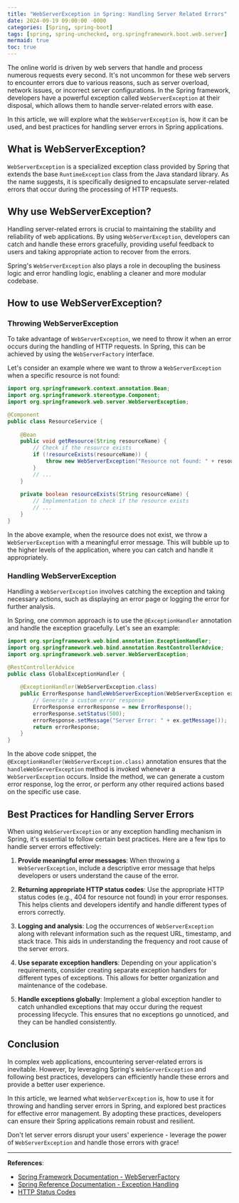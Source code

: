 ```yaml
---
title: "WebServerException in Spring: Handling Server Related Errors"
date: 2024-09-19 09:00:00 -0000
categories: [Spring, spring-boot]
tags: [spring, spring-unchecked, org.springframework.boot.web.server]
mermaid: true
toc: true
---
```



The online world is driven by web servers that handle and process numerous requests every second. It's not uncommon for these web servers to encounter errors due to various reasons, such as server overload, network issues, or incorrect server configurations. In the Spring framework, developers have a powerful exception called `WebServerException` at their disposal, which allows them to handle server-related errors with ease.

In this article, we will explore what the `WebServerException` is, how it can be used, and best practices for handling server errors in Spring applications.

## What is WebServerException?

`WebServerException` is a specialized exception class provided by Spring that extends the base `RuntimeException` class from the Java standard library. As the name suggests, it is specifically designed to encapsulate server-related errors that occur during the processing of HTTP requests.

## Why use WebServerException?

Handling server-related errors is crucial to maintaining the stability and reliability of web applications. By using `WebServerException`, developers can catch and handle these errors gracefully, providing useful feedback to users and taking appropriate action to recover from the errors.

Spring's `WebServerException` also plays a role in decoupling the business logic and error handling logic, enabling a cleaner and more modular codebase.

## How to use WebServerException?

### Throwing WebServerException

To take advantage of `WebServerException`, we need to throw it when an error occurs during the handling of HTTP requests. In Spring, this can be achieved by using the `WebServerFactory` interface.

Let's consider an example where we want to throw a `WebServerException` when a specific resource is not found:

```java
import org.springframework.context.annotation.Bean;
import org.springframework.stereotype.Component;
import org.springframework.web.server.WebServerException;

@Component
public class ResourceService {
    
    @Bean
    public void getResource(String resourceName) {
        // Check if the resource exists
        if (!resourceExists(resourceName)) {
            throw new WebServerException("Resource not found: " + resourceName);
        }
        // ...
    }
    
    private boolean resourceExists(String resourceName) {
        // Implementation to check if the resource exists
        // ...
    }
}
```

In the above example, when the resource does not exist, we throw a `WebServerException` with a meaningful error message. This will bubble up to the higher levels of the application, where you can catch and handle it appropriately.

### Handling WebServerException

Handling a `WebServerException` involves catching the exception and taking necessary actions, such as displaying an error page or logging the error for further analysis.

In Spring, one common approach is to use the `@ExceptionHandler` annotation and handle the exception gracefully. Let's see an example:

```java
import org.springframework.web.bind.annotation.ExceptionHandler;
import org.springframework.web.bind.annotation.RestControllerAdvice;
import org.springframework.web.server.WebServerException;

@RestControllerAdvice
public class GlobalExceptionHandler {
    
    @ExceptionHandler(WebServerException.class)
    public ErrorResponse handleWebServerException(WebServerException ex) {
        // Generate a custom error response
        ErrorResponse errorResponse = new ErrorResponse();
        errorResponse.setStatus(500);
        errorResponse.setMessage("Server Error: " + ex.getMessage());
        return errorResponse;
    }
}
```

In the above code snippet, the `@ExceptionHandler(WebServerException.class)` annotation ensures that the `handleWebServerException` method is invoked whenever a `WebServerException` occurs. Inside the method, we can generate a custom error response, log the error, or perform any other required actions based on the specific use case.

## Best Practices for Handling Server Errors

When using `WebServerException` or any exception handling mechanism in Spring, it's essential to follow certain best practices. Here are a few tips to handle server errors effectively:

1. **Provide meaningful error messages**: When throwing a `WebServerException`, include a descriptive error message that helps developers or users understand the cause of the error.

2. **Returning appropriate HTTP status codes**: Use the appropriate HTTP status codes (e.g., 404 for resource not found) in your error responses. This helps clients and developers identify and handle different types of errors correctly.

3. **Logging and analysis**: Log the occurrences of `WebServerException` along with relevant information such as the request URL, timestamp, and stack trace. This aids in understanding the frequency and root cause of the server errors.

4. **Use separate exception handlers**: Depending on your application's requirements, consider creating separate exception handlers for different types of exceptions. This allows for better organization and maintenance of the codebase.

5. **Handle exceptions globally**: Implement a global exception handler to catch unhandled exceptions that may occur during the request processing lifecycle. This ensures that no exceptions go unnoticed, and they can be handled consistently.

## Conclusion

In complex web applications, encountering server-related errors is inevitable. However, by leveraging Spring's `WebServerException` and following best practices, developers can efficiently handle these errors and provide a better user experience.

In this article, we learned what `WebServerException` is, how to use it for throwing and handling server errors in Spring, and explored best practices for effective error management. By adopting these practices, developers can ensure their Spring applications remain robust and resilient.

Don't let server errors disrupt your users' experience - leverage the power of `WebServerException` and handle those errors with grace!

---

**References**:

- [Spring Framework Documentation - WebServerFactory](https://docs.spring.io/spring-framework/docs/current/javadoc-api/org/springframework/web/server/WebServerFactory.html)
- [Spring Reference Documentation - Exception Handling](https://docs.spring.io/spring-framework/docs/current/reference/html/web.html#mvc-ann-exceptionhandler)
- [HTTP Status Codes](https://www.w3.org/Protocols/rfc2616/rfc2616-sec10.html)